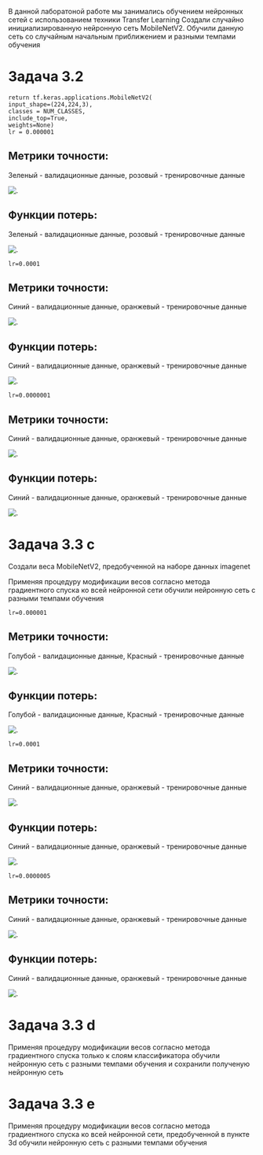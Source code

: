 В данной лаборатоной работе мы занимались обучением нейронных сетей с использованием техники Transfer Learning
Создали случайно инициализированную нейронную сеть MobileNetV2. Обучили данную сеть со случайным начальным приближением и разными темпами обучения

Задача 3.2
===========

    return tf.keras.applications.MobileNetV2(
    input_shape=(224,224,3),
    classes = NUM_CLASSES,
    include_top=True,
    weights=None)
    lr = 0.000001
    
Метрики точности:
 -------
 
Зеленый - валидационные данные, розовый - тренировочные данные
 
![.](https://github.com/baliffagh/SMOMI/blob/Lab3/graph/3.1.1trainvalaccuracy.PNG)

Функции потерь:
------

Зеленый - валидационные данные, розовый - тренировочные данные

![.](https://github.com/baliffagh/SMOMI/blob/Lab3/graph/3.1.1trainvalloss.PNG)
    
    lr=0.0001
    
Метрики точности:
 -------
 
Синий - валидационные данные, оранжевый - тренировочные данные
 
![.](https://github.com/baliffagh/SMOMI/blob/Lab3/graph/3.1.2trainvalaccuracy.PNG)

Функции потерь:
------

Синий - валидационные данные, оранжевый - тренировочные данные

![.](https://github.com/baliffagh/SMOMI/blob/Lab3/graph/3.1.2trainvalloss.PNG)
    
    lr=0.0000001
    
Метрики точности:
 -------
 
Синий - валидационные данные, оранжевый - тренировочные данные
 
![.](https://github.com/baliffagh/SMOMI/blob/Lab3/graph/3.1.3trainvalaccuracy.PNG)

Функции потерь:
------

Синий - валидационные данные, оранжевый - тренировочные данные

![.](https://github.com/baliffagh/SMOMI/blob/Lab3/graph/3.1.3trainvalloss.PNG)
    
Задача 3.3 c
============

Создали веса MobileNetV2, предобученной на наборе данных imagenet

Применяя процедуру модификации весов согласно метода градиентного спуска ко всей нейронной сети обучили нейронную сеть с разными темпами обучения

    lr=0.000001
    
Метрики точности:
 -------
 
Голубой - валидационные данные, Красный - тренировочные данные
 
![.](https://github.com/baliffagh/SMOMI/blob/Lab3/graph/3.2.1trainvalaccuracy.PNG)

Функции потерь:
------

Голубой - валидационные данные, Красный - тренировочные данные

![.](https://github.com/baliffagh/SMOMI/blob/Lab3/graph/3.2.1trainvalloss.PNG)

    lr=0.0001
    
Метрики точности:
 -------
 
Синий - валидационные данные, оранжевый - тренировочные данные
 
![.](https://github.com/baliffagh/SMOMI/blob/Lab3/graph/3.2.2trainvalaccuracy.PNG)

Функции потерь:
------

Синий - валидационные данные, оранжевый - тренировочные данные

![.](https://github.com/baliffagh/SMOMI/blob/Lab3/graph/3.2.2trainvalloss.PNG)

    lr=0.0000005
    
Метрики точности:
 -------
 
Синий - валидационные данные, оранжевый - тренировочные данные
 
![.](https://github.com/baliffagh/SMOMI/blob/Lab3/graph/3.2.3trainvalaccuracy.PNG)

Функции потерь:
------

Синий - валидационные данные, оранжевый - тренировочные данные

![.](https://github.com/baliffagh/SMOMI/blob/Lab3/graph/3.2.3trainvalloss.PNG)

Задача 3.3 d
============

Применяя процедуру модификации весов согласно метода градиентного спуска только к слоям классификатора обучили нейронную сеть с разными темпами обучения и сохранили полученую нейронную сеть

Задача 3.3 e
============

Применяя процедуру модификации весов согласно метода градиентного спуска ко всей нейронной сети, предобученной в пункте 3d обучили нейронную сеть с разными темпами обучения
